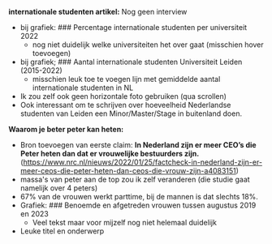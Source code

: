 **internationale studenten artikel:**
Nog geen interview
- bij grafiek: ### Percentage internationale studenten per universiteit 2022
	- nog niet duidelijk welke universiteiten het over gaat (misschien hover toevoegen)
- bij grafiek; ### Aantal internationale studenten Universiteit Leiden      (2015-2022)
	- misschien leuk toe te voegen lijn met gemiddelde aantal internationale studenten in NL
- Ik zou zelf ook geen horizontale foto gebruiken (qua scrollen)
- Ook interessant om te schrijven over hoeveelheid Nederlandse studenten van Leiden een Minor/Master/Stage in buitenland doen.

**Waarom je beter peter kan heten:**
- Bron toevoegen van eerste claim: **In Nederland zijn er meer CEO’s die Peter heten dan dat er vrouwelijke bestuurders zijn.** (https://www.nrc.nl/nieuws/2022/01/25/factcheck-in-nederland-zijn-er-meer-ceos-die-peter-heten-dan-ceos-die-vrouw-zijn-a4083151)
- massa's van peter aan de top zou ik zelf veranderen (die studie gaat namelijk over 4 peters)
- 67% van de vrouwen werkt parttime, bij de mannen is dat slechts 18%.
- Grafiek: ### Benoemde en afgetreden vrouwen tussen augustus 2019 en 2023
	- Veel tekst maar voor mijzelf nog niet helemaal duidelijk
- Leuke titel en onderwerp


